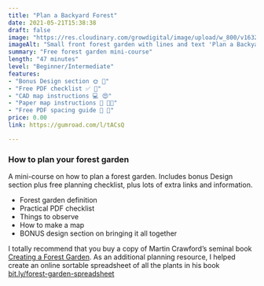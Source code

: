```yaml
---
title: "Plan a Backyard Forest"
date: 2021-05-21T15:38:38
draft: false
image: "https://res.cloudinary.com/growdigital/image/upload/w_800/v1632217390/course/Plan_banner.jpg"
imageAlt: "Small front forest garden with lines and text 'Plan a Backyard Forest'"
summary: "Free forest garden mini-course"
length: "47 minutes"
level: "Beginner/Intermediate"
features: 
- "Bonus Design section 🌞 💖"
- "Free PDF checklist ✅ 💚"
- "CAD map instructions 💻 😍"
- "Paper map instructions 📝 👍🏾"
- "Free PDF spacing guide 🌳 🌳"
price: 0.00
link: https://gumroad.com/l/tACsQ

---
```


### How to plan your forest garden
          
A  mini-course on how to plan a forest garden. Includes bonus Design section plus free planning checklist, plus lots of extra links and information.

* Forest garden definition
* Practical PDF checklist
* Things to observe
* How to make a map
* BONUS design section on bringing it all together

I totally recommend that you buy a copy of Martin Crawford’s seminal book [Creating a Forest Garden](https://www.agroforestry.co.uk/product/creating-a-forest-garden-2/). As an additional planning resource, I helped create an online sortable spreadsheet of all the plants in his book [bit.ly/forest-garden-spreadsheet](https://bit.ly/forest-garden-spreadsheet/)
